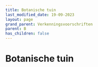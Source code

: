 ```yaml
---
title: Botanische tuin
last_modified_date: 19-09-2023
layout: page
grand_parent: Verkenningsvoorschriften
parent: B
has_children: false
---
```


Botanische tuin
===============

